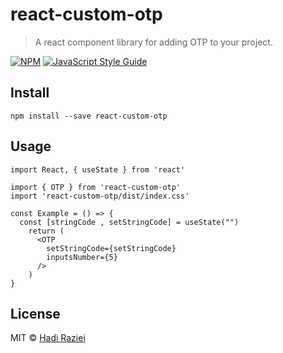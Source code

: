 # react-custom-otp

> A react component library for adding OTP to your project.

[![NPM](https://img.shields.io/npm/v/react-custom-otp.svg)](https://www.npmjs.com/package/react-custom-otp) [![JavaScript Style Guide](https://img.shields.io/badge/code_style-standard-brightgreen.svg)](https://standardjs.com)

## Install

```
npm install --save react-custom-otp
```

## Usage

```tsx
import React, { useState } from 'react'

import { OTP } from 'react-custom-otp'
import 'react-custom-otp/dist/index.css'

const Example = () => {
  const [stringCode , setStringCode] = useState("")
    return (
      <OTP
        setStringCode={setStringCode}
        inputsNumber={5}
      />
    )
}
```

## License

MIT © [Hadi Raziei](https://github.com/hadiraz)
